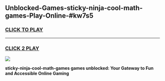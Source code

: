 
## Unblocked-Games-sticky-ninja-cool-math-games-Play-Online-#kw7s5
<h3>
<a href="https://premium.freeplayer.one?title=sticky-ninja-cool-math-games&ref=24F">CLICK TO PLAY</a></h3>
<hr>

<h3>
<a href="https://premium.freeplayer.one?title=sticky-ninja-cool-math-games&ref=24F">CLICK 2 PLAY</a>
  
</h3>

<a href="https://premium.freeplayer.one?title=sticky-ninja-cool-math-games&ref=24F/"><img src="https://clearcache.store/games.png"></a>


**sticky-ninja-cool-math-games games unblocked: Your Gateway to Fun and Accessible Online Gaming**

